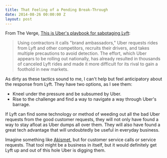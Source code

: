 ```yaml
---
title: That Feeling of a Pending Break-Through
date: 2014-08-26 00:00:00 Z
layout: post
---
```


From The Verge, [This is Uber's playbook for sabotaging Lyft](http://www.theverge.com/2014/8/26/6067663/this-is-ubers-playbook-for-sabotaging-lyft): 

> Using contractors it calls "brand ambassadors," Uber requests rides from Lyft and other competitors, recruits their drivers, and takes multiple precautions to avoid detection. The effort, which Uber appears to be rolling out nationally, has already resulted in thousands of canceled Lyft rides and made it more difficult for its rival to gain a foothold in new markets. 

As dirty as these tactics sound to me, I can't help but feel anticipatory about the response from Lyft. They have two options, as I see them: 

- Kneel under the pressure and be subsumed by Uber. 
- Rise to the challenge and find a way to navigate a way through Uber's barrage. 

If Lyft can find some technology or method of weeding out all the bad Uber requests from the good customer requests, they will not only have found a way to stay afloat as Uber dumps all over them. They will also have found a great tech advantage that will undoubtedly be useful in everyday business. 

Imagine something like [Akismet](http://akismet.com), but for customer service calls or service requests. That tool might be a business in itself, but it would definitely get Lyft up and out of this hole Uber is digging them.
